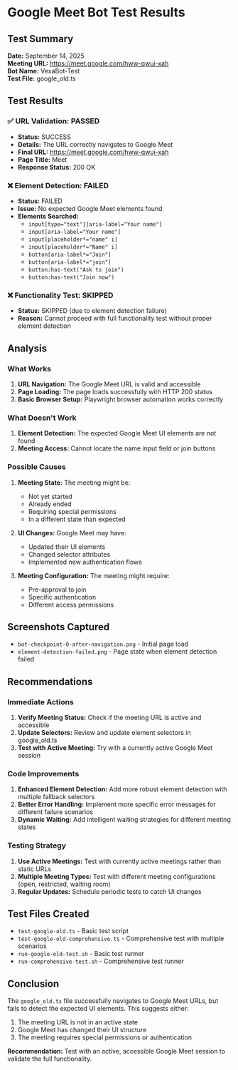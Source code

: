 # Google Meet Bot Test Results

## Test Summary

**Date:** September 14, 2025  
**Meeting URL:** https://meet.google.com/hww-qwui-xah  
**Bot Name:** VexaBot-Test  
**Test File:** google_old.ts  

## Test Results

### ✅ URL Validation: PASSED
- **Status:** SUCCESS
- **Details:** The URL correctly navigates to Google Meet
- **Final URL:** https://meet.google.com/hww-qwui-xah
- **Page Title:** Meet
- **Response Status:** 200 OK

### ❌ Element Detection: FAILED
- **Status:** FAILED
- **Issue:** No expected Google Meet elements found
- **Elements Searched:**
  - `input[type="text"][aria-label="Your name"]`
  - `input[aria-label="Your name"]`
  - `input[placeholder*="name" i]`
  - `input[placeholder*="Name" i]`
  - `button[aria-label*="Join"]`
  - `button[aria-label*="join"]`
  - `button:has-text("Ask to join")`
  - `button:has-text("Join now")`

### ❌ Functionality Test: SKIPPED
- **Status:** SKIPPED (due to element detection failure)
- **Reason:** Cannot proceed with full functionality test without proper element detection

## Analysis

### What Works
1. **URL Navigation:** The Google Meet URL is valid and accessible
2. **Page Loading:** The page loads successfully with HTTP 200 status
3. **Basic Browser Setup:** Playwright browser automation works correctly

### What Doesn't Work
1. **Element Detection:** The expected Google Meet UI elements are not found
2. **Meeting Access:** Cannot locate the name input field or join buttons

### Possible Causes
1. **Meeting State:** The meeting might be:
   - Not yet started
   - Already ended
   - Requiring special permissions
   - In a different state than expected

2. **UI Changes:** Google Meet may have:
   - Updated their UI elements
   - Changed selector attributes
   - Implemented new authentication flows

3. **Meeting Configuration:** The meeting might require:
   - Pre-approval to join
   - Specific authentication
   - Different access permissions

## Screenshots Captured
- `bot-checkpoint-0-after-navigation.png` - Initial page load
- `element-detection-failed.png` - Page state when element detection failed

## Recommendations

### Immediate Actions
1. **Verify Meeting Status:** Check if the meeting URL is active and accessible
2. **Update Selectors:** Review and update element selectors in google_old.ts
3. **Test with Active Meeting:** Try with a currently active Google Meet session

### Code Improvements
1. **Enhanced Element Detection:** Add more robust element detection with multiple fallback selectors
2. **Better Error Handling:** Implement more specific error messages for different failure scenarios
3. **Dynamic Waiting:** Add intelligent waiting strategies for different meeting states

### Testing Strategy
1. **Use Active Meetings:** Test with currently active meetings rather than static URLs
2. **Multiple Meeting Types:** Test with different meeting configurations (open, restricted, waiting room)
3. **Regular Updates:** Schedule periodic tests to catch UI changes

## Test Files Created
- `test-google-old.ts` - Basic test script
- `test-google-old-comprehensive.ts` - Comprehensive test with multiple scenarios
- `run-google-old-test.sh` - Basic test runner
- `run-comprehensive-test.sh` - Comprehensive test runner

## Conclusion

The `google_old.ts` file successfully navigates to Google Meet URLs, but fails to detect the expected UI elements. This suggests either:
1. The meeting URL is not in an active state
2. Google Meet has changed their UI structure
3. The meeting requires special permissions or authentication

**Recommendation:** Test with an active, accessible Google Meet session to validate the full functionality.
